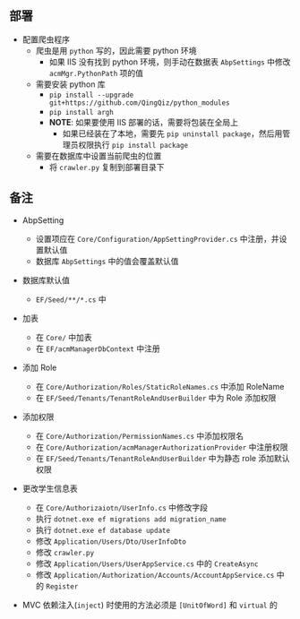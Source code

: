 部署
--

- 配置爬虫程序
    - 爬虫是用 `python` 写的，因此需要 python 环境
        - 如果 IIS 没有找到 python 环境，则手动在数据表 `AbpSettings` 中修改 `acmMgr.PythonPath` 项的值
    - 需要安装 python 库
        - `pip install --upgrade git+https://github.com/QingQiz/python_modules`
        - `pip install argh`
        - **NOTE**: 如果要使用 IIS 部署的话，需要将包装在全局上
            - 如果已经装在了本地，需要先 `pip uninstall package`，然后用管理员权限执行 `pip install package`
    - 需要在数据库中设置当前爬虫的位置
        - 将 `crawler.py` 复制到部署目录下
        
备注
--

- AbpSetting
    - 设置项应在 `Core/Configuration/AppSettingProvider.cs` 中注册，并设置默认值
    - 数据库 `AbpSettings` 中的值会覆盖默认值
- 数据库默认值
    - `EF/Seed/**/*.cs` 中
- 加表
    - 在 `Core/` 中加表
    - 在 `EF/acmManagerDbContext` 中注册
- 添加 Role
    - 在 `Core/Authorization/Roles/StaticRoleNames.cs` 中添加 RoleName
    - 在 `EF/Seed/Tenants/TenantRoleAndUserBuilder` 中为 Role 添加权限
- 添加权限
    - 在 `Core/Authorization/PermissionNames.cs` 中添加权限名
    - 在 `Core/Authorization/acmManagerAuthorizationProvider` 中注册权限
    - 在 `EF/Seed/Tenants/TenantRoleAndUserBuilder` 中为静态 role 添加默认权限
    
- 更改学生信息表
    - 在 `Core/Authorizaiotn/UserInfo.cs` 中修改字段
    - 执行 `dotnet.exe ef migrations add migration_name`
    - 执行 `dotnet.exe ef database update`
    - 修改 `Application/Users/Dto/UserInfoDto`
    - 修改 `crawler.py`
    - 修改 `Application/Users/UserAppService.cs` 中的 `CreateAsync`
    - 修改 `Application/Authorization/Accounts/AccountAppService.cs` 中的 `Register`
 - MVC 依赖注入(`inject`) 时使用的方法必须是 `[UnitOfWord]` 和 `virtual` 的
